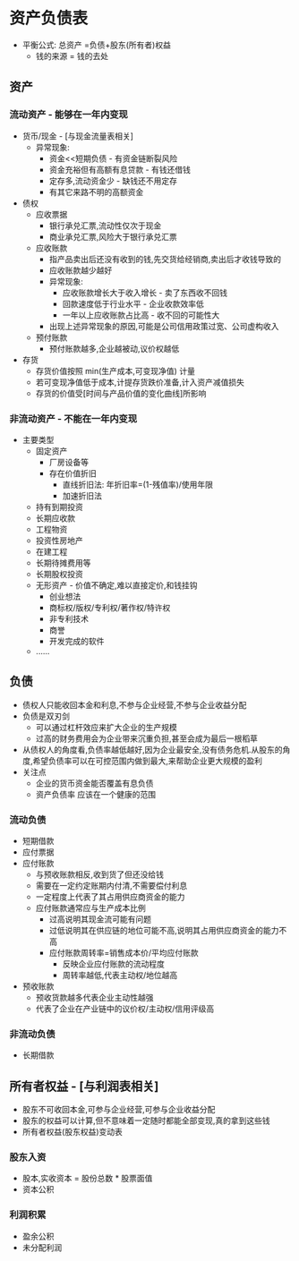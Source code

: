 # 资产负债表

- 平衡公式: 总资产 =负债+股东(所有者)权益
  - 钱的来源 = 钱的去处

## 资产
### 流动资产 - 能够在一年内变现
- 货币/现金 - [与现金流量表相关]
  - 异常现象:
    - 资金<<短期负债 - 有资金链断裂风险
    - 资金充裕但有高额有息贷款 - 有钱还借钱
    - 定存多,流动资金少 - 缺钱还不用定存
    - 有其它来路不明的高额资金
- 债权
  - 应收票据
    - 银行承兑汇票,流动性仅次于现金
    - 商业承兑汇票,风险大于银行承兑汇票
  - 应收账款
    - 指产品卖出后还没有收到的钱,先交货给经销商,卖出后才收钱导致的
    - 应收账款越少越好
    - 异常现象:
      - 应收账款增长大于收入增长 - 卖了东西收不回钱
      - 回款速度低于行业水平 - 企业收款效率低
      - 一年以上应收账款占比高 - 收不回的可能性大
    - 出现上述异常现象的原因,可能是公司信用政策过宽、公司虚构收入
  - 预付账款
    - 预付账款越多,企业越被动,议价权越低
- 存货
  - 存货价值按照 min(生产成本,可变现净值) 计量
  - 若可变现净值低于成本,计提存货跌价准备,计入资产减值损失
  - 存货的价值受[时间与产品价值的变化曲线]所影响
### 非流动资产 - 不能在一年内变现
- 主要类型
  - 固定资产
    - 厂房设备等
    - 存在价值折旧
      - 直线折旧法: 年折旧率=(1-残值率)/使用年限
      - 加速折旧法
  - 持有到期投资
  - 长期应收款
  - 工程物资
  - 投资性房地产
  - 在建工程
  - 长期待摊费用等
  - 长期股权投资
  - 无形资产 - 价值不确定,难以直接定价,和钱挂钩
    - 创业想法
    - 商标权/版权/专利权/著作权/特许权
    - 非专利技术
    - 商誉
    - 开发完成的软件
  - ......


## 负债
- 债权人只能收回本金和利息,不参与企业经营,不参与企业收益分配
- 负债是双刃剑
  - 可以通过杠杆效应来扩大企业的生产规模
  - 过高的财务费用会为企业带来沉重负担,甚至会成为最后一根稻草
- 从债权人的角度看,负债率越低越好,因为企业最安全,没有债务危机.从股东的角度,希望负债率可以在可控范围内做到最大,来帮助企业更大规模的盈利
- 关注点
  - 企业的货币资金能否覆盖有息负债
  - 资产负债率 应该在一个健康的范围
### 流动负债
- 短期借款
- 应付票据
- 应付账款
  - 与预收账款相反,收到货了但还没给钱
  - 需要在一定约定账期内付清,不需要偿付利息
  - 一定程度上代表了其占用供应商资金的能力
  - 应付账款通常应与生产成本比例
    - 过高说明其现金流可能有问题
    - 过低说明其在供应链的地位可能不高,说明其占用供应商资金的能力不高
    - 应付账款周转率=销售成本价/平均应付账款
      - 反映企业应付账款的流动程度
      - 周转率越低,代表主动权/地位越高
- 预收账款
  - 预收货款越多代表企业主动性越强
  - 代表了企业在产业链中的议价权/主动权/信用评级高
### 非流动负债
- 长期借款


## 所有者权益 - [与利润表相关]
- 股东不可收回本金,可参与企业经营,可参与企业收益分配
- 股东的权益可以计算,但不意味着一定随时都能全部变现,真的拿到这些钱
- 所有者权益(股东权益)变动表
### 股东入资
- 股本,实收资本 = 股份总数 * 股票面值
- 资本公积
### 利润积累
- 盈余公积
- 未分配利润
